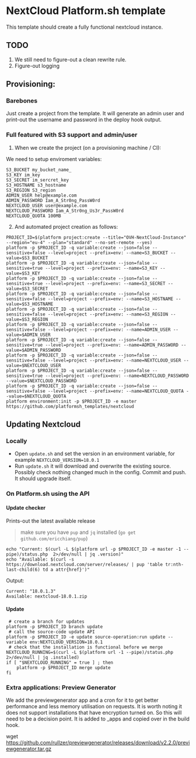 # NextCloud  Platform.sh template

This template should create a fully functional nextcloud instance.

## TODO

1. We still need to figure-out a clean rewrite rule.
2. Figure-out logging

## Provisioning:

### Barebones

Just create a project from the template. It will generate an admin user and print-out the username and password in the deploy hook output.

### Full featured with S3 support and admin/user

1. When we create the project (on a provisioning machine / CI):

We need to setup enviroment variables:
```
S3_BUCKET my_bucket_name_
S3_KEY im_key
S3_SECRET im_sercret_key
S3_HOSTNAME s3_hostname
S3_REGION S3_region
ADMIN_USER help@example.com
ADMIN_PASSWORD Iam_A_Str0ng_PassW0rd
NEXTCLOUD_USER user@example.com
NEXTCLOUD_PASSWORD Iam_A_Str0ng_Us3r_PassW0rd
NEXTCLOUD_QUOTA 100MB
```

2. And automated project creation as follows:

```
PROJECT_ID=$(platform project:create --title="OVH-NextCloud-Instance" --region="eu-4" --plan="standard" --no-set-remote --yes)
platform -p $PROJECT_ID -q variable:create --json=false --sensitive=false --level=project --prefix=env: --name=S3_BUCKET --value=$S3_BUCKET
platform -p $PROJECT_ID -q variable:create --json=false --sensitive=true --level=project --prefix=env: --name=S3_KEY --value=$S3_KEY
platform -p $PROJECT_ID -q variable:create --json=false --sensitive=true --level=project --prefix=env: --name=S3_SECRET --value=$S3_SECRET
platform -p $PROJECT_ID -q variable:create --json=false --sensitive=false --level=project --prefix=env: --name=S3_HOSTNAME --value=$S3_HOSTNAME
platform -p $PROJECT_ID -q variable:create --json=false --sensitive=false --level=project --prefix=env: --name=S3_REGION --value=$S3_REGION
platform -p $PROJECT_ID -q variable:create --json=false --sensitive=false --level=project --prefix=env: --name=ADMIN_USER --value=$ADMIN_USER
platform -p $PROJECT_ID -q variable:create --json=false --sensitive=true --level=project --prefix=env: --name=ADMIN_PASSWORD --value=$ADMIN_PASSWORD
platform -p $PROJECT_ID -q variable:create --json=false --sensitive=false --level=project --prefix=env: --name=NEXTCLOUD_USER --value=$NEXTCLOUD_USER
platform -p $PROJECT_ID -q variable:create --json=false --sensitive=true --level=project --prefix=env: --name=NEXTCLOUD_PASSWORD --value=$NEXTCLOUD_PASSWORD
platform -p $PROJECT_ID -q variable:create --json=false --sensitive=false --level=project --prefix=env: --name=NEXTCLOUD_QUOTA --value=$NEXTCLOUD_QUOTA
platform environment:init -p $PROJECT_ID -e master https://github.com/platformsh_templates/nextcloud
```

## Updating Nextcloud

### Locally
* Open `update.sh` and set the version in an environment variable, for example `NEXTCLOUD_VERSION=18.0.1`
* Run `update.sh` it will download and overwrite the existing source. Possibly check nothing changed much in the config. Commit and push. It should upgrade itself.

### On  Platform.sh using the API

#### Update checker

Prints-out the latest available release

> make sure you have `pup` and `jq` installed (`go get github.com/ericchiang/pup`)

```
echo "Current: $(curl -L $(platform url -p $PROJECT_ID -e master -1 --pipe)/status.php  2>/dev/null | jq .version)"
echo "Available: $(curl -s https://download.nextcloud.com/server/releases/ | pup 'table tr:nth-last-child(6) td a attr{href}')"

```
Output:
```
Current: "18.0.1.3"
Available: nextcloud-18.0.1.zip
```

#### Update
```
 # create a branch for updates
platform -p $PROJECT_ID branch update
 # call the source-code update API
platform -p $PROJECT_ID -e update source-operation:run update --variable env:NEXTCLOUD_VERSION=18.0.1
 # check that the installation is functional before we merge
NEXTCLOUD_RUNNING=$(curl -L $(platform url -1 --pipe)/status.php  2>/dev/null | jq .installed) 
if [ "$NEXTCLOUD_RUNNING" = true ] ; then
    platform -p $PROJECT_ID merge update
fi
```

### Extra applications: Preview Generator
We add the previewgenerator app and a cron for it to get better performance and less memory utilisation on requests. It is worth noting it does not support installations that have encryption turned on. So this will need to be a decision point.
It is added to _apps and copied over in the build hook.

wget https://github.com/rullzer/previewgenerator/releases/download/v2.2.0/previewgenerator.tar.gz

